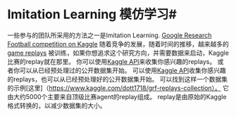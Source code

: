 # Imitation Learning 模仿学习#

一些参与的团队所采用的方法之一是Imitation Learning.
[Google Research Football competition on Kaggle](https://www.kaggle.com/c/google-football)
随着竞争的发展，随着时间的推移，越来越多的 [game replays](https://www.kaggle.com/c/google-football/leaderboard)
被训练，如果你想追求这个研究方向，并需要数据来启动，Kaggle比赛的replay就在那里。
你可以使用[Kaggle API](https://www.kaggle.com/docs/api)来收集你感兴趣的replays。
或者你可以从已经预处理过的公开数据集开始。
可以使用[Kaggle API](https://www.kaggle.com/docs/api)收集你感兴趣的replays，也可以从已经预处理好的公开数据集开始。
可以找到这样一个数据集的示例[这里]（https://www.kaggle.com/dott1718/grf-replays-collection）。
它由大约5000个主要来自顶级比赛agent的replay组成。
replay是由原始的Kaggle格式转换的，以减少数据集的大小。